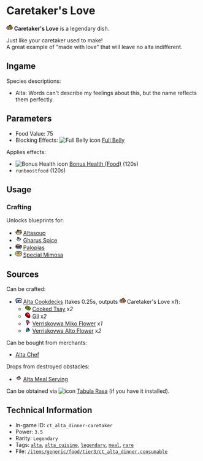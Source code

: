 # Caretaker's Love

<img src="https://raw.githubusercontent.com/Ceterai/Enternia/main/items/generic/food/tier3/ct_alta_dinner.png" alt="Caretaker's Love icon" loading="lazy" width="auto" height="16px"/> **Caretaker's Love** is a legendary dish.

Just like your caretaker used to make!  
A great example of "made with love" that will leave no alta indifferent.

## Ingame

Species descriptions:

- Alta: Words can't describe my feelings about this, but the name reflects them perfectly.

## Parameters

- Food Value: 75
- Blocking Effects: <img src="https://starbounder.org/mediawiki/images/6/60/Status_Well_Fed.png" alt="Full Belly icon" loading="lazy" width="16px" height="16px"/> [Full Belly](https://starbounder.org/Full_Belly)

Applies effects:

- <img src="https://starbounder.org/mediawiki/images/thumb/1/16/Status_Health_Boost.png/48px-Status_Health_Boost.png" alt="Bonus Health icon" loading="lazy" width="16px" height="16px"/> [Bonus Health (Food)](https://starbounder.org/Status_Effects#Stat_Boosts) (120s)
- `runboostfood` (120s)

## Usage

### Crafting

Unlocks blueprints for:

- <img src="https://raw.githubusercontent.com/Ceterai/Enternia/main/items/generic/food/tier4/ct_alta_soup.png" alt="Altasoup icon" loading="lazy" width="auto" height="16px"/> [Altasoup](https://ceterai.github.io/MyEnternia/Wiki/Altasoup)
- <img src="https://raw.githubusercontent.com/Ceterai/Enternia/main/items/generic/food/other/ct_gharus_spice.png" alt="Gharus Spice icon" loading="lazy" width="auto" height="16px"/> [Gharus Spice](https://ceterai.github.io/MyEnternia/Wiki/GharusSpice)
- <img src="https://raw.githubusercontent.com/Ceterai/Enternia/main/items/generic/food/tier4/ct_palopias.png" alt="Palopias icon" loading="lazy" width="auto" height="16px"/> [Palopias](https://ceterai.github.io/MyEnternia/Wiki/Palopias)
- <img src="https://raw.githubusercontent.com/Ceterai/Enternia/main/items/generic/food/tier4/ct_special_mimosa.png" alt="Special Mimosa icon" loading="lazy" width="auto" height="16px"/> [Special Mimosa](https://ceterai.github.io/MyEnternia/Wiki/SpecialMimosa)

## Sources

Can be crafted:

- ![ ](https://raw.githubusercontent.com/Ceterai/Enternia/main/objects/alta/cooking/cookdecks/icon.png) [Alta Cookdecks](https://ceterai.github.io/MyEnternia/Wiki/AltaCookdecks) (takes 0.25s, outputs <img src="https://raw.githubusercontent.com/Ceterai/Enternia/main/items/generic/food/tier3/ct_alta_dinner.png" alt="Caretaker's Love icon" loading="lazy" width="auto" height="16px"/> Caretaker's Love x*1*):
  - <img src="https://raw.githubusercontent.com/Ceterai/Enternia/main/items/generic/food/tier1/ct_tsay_cooked.png" alt="Cooked Tsay icon" loading="lazy" width="auto" height="16px"/> [Cooked Tsay](https://ceterai.github.io/MyEnternia/Wiki/CookedTsay) x*2*
  - <img src="https://raw.githubusercontent.com/Ceterai/Enternia/main/items/generic/produce/ct_gil.png" alt="Gil icon" loading="lazy" width="auto" height="16px"/> [Gil](https://ceterai.github.io/MyEnternia/Wiki/Gil) x*2*
  - <img src="https://raw.githubusercontent.com/Ceterai/Enternia/main/objects/biome/alterash/koywa/flowers/miko/icon.png" alt="Verriskoywa Miko Flower icon" loading="lazy" width="auto" height="16px"/> [Verriskoywa Miko Flower](https://ceterai.github.io/MyEnternia/Wiki/VerriskoywaMikoFlower) x*1*
  - <img src="https://raw.githubusercontent.com/Ceterai/Enternia/main/objects/biome/alterash/koywa/flowers/alto/icon.png" alt="Verriskoywa Alto Flower icon" loading="lazy" width="auto" height="16px"/> [Verriskoywa Alto Flower](https://ceterai.github.io/MyEnternia/Wiki/VerriskoywaAltoFlower) x*2*

Can be bought from merchants:

- [Alta Chef](https://ceterai.github.io/MyEnternia/Wiki/AltaChef)

Drops from destroyed obstacles:

- <img src="https://raw.githubusercontent.com/Ceterai/Enternia/main/objects/alta/special/food/meal/icon.png" alt="Alta Meal Serving icon" loading="lazy" width="auto" height="16px"/> [Alta Meal Serving](https://ceterai.github.io/MyEnternia/Wiki/AltaMealServing)

Can be obtained via <img src="https://steamuserimages-a.akamaihd.net/ugc/263843960696222713/3EC9A7C005541F7D577EBCB8C5736B4EFC9973D6/" alt="icon" width="8" height="12"/> [Tabula Rasa](https://community.playstarbound.com/resources/the-tabula-rasa.3222/) (if you have it installed).

## Technical Information

- In-game ID: `ct_alta_dinner-caretaker`
- Power: `3.5`
- Rarity: `Legendary`
- Tags: [`alta`](https://ceterai.github.io/MyEnternia/Wiki/Tags/Alta), [`alta_cuisine`](https://ceterai.github.io/MyEnternia/Wiki/Tags/AltaCuisine), [`legendary`](https://ceterai.github.io/MyEnternia/Wiki/Tags/Legendary), [`meal`](https://ceterai.github.io/MyEnternia/Wiki/Tags/Meal), [`rare`](https://ceterai.github.io/MyEnternia/Wiki/Tags/Rare)
- File: [`/items/generic/food/tier3/ct_alta_dinner.consumable`](https://github.com/Ceterai/Enternia/blob/main/items/generic/food/tier3/ct_alta_dinner.consumable)
